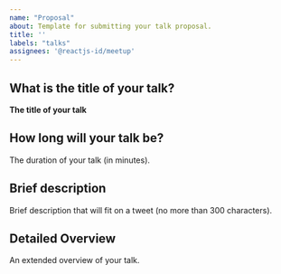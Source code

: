 ```yaml
---
name: "Proposal"
about: Template for submitting your talk proposal.
title: ''
labels: "talks"
assignees: '@reactjs-id/meetup'
---
```


## What is the title of your talk?

**The title of your talk**

## How long will your talk be?

The duration of your talk (in minutes).

## Brief description

Brief description that will fit on a tweet (no more than 300 characters).

## Detailed Overview

An extended overview of your talk.